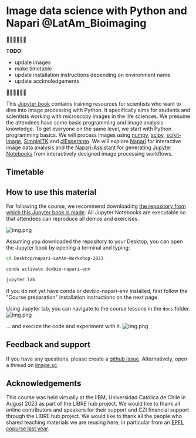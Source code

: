 # Image data science with Python and Napari @LatAm_Bioimaging

🚧🚧🚧🚧🚧🚧

**TODO:** 
- update images
- make timetable
- update installation instructions depending on environment name
- update accknoledgements

🚧🚧🚧🚧🚧🚧

This [Jupyter book](https://jupyterbook.org/) contains training resources for scientists who want to dive into image processing with Python. 
It specifically aims for students and scientists working with microscopy images in the life sciences.
We presume the attendees have some basic programming and image analysis knowledge. 
To get everyone on the same level, we start with Python programming basics.
We will process images using [numpy](https://numpy.org), [scipy](https://www.scipy.org/), [scikit-image](https://scikit-image.org/), [SimpleITK](https://simpleitk.org/) and [clEsperanto](https://github.com/clEsperanto/pyclesperanto_prototype).
We will explore [Napari](https://napari.org) for interactive image data analysis and the [Napari-Assistant](https://github.com/haesleinhuepf/napari-assistant) for generating [Jupyter Notebooks](https://jupyterlab.readthedocs.io/en/stable/) from interactively designed image processing workflows. 

## Timetable



## How to use this material

For following the course, we recommend downloading [the repository from which this Jupyter book is made](https://librehub.github.io/napari-LatAm-Workshop-2023).
All Jupyter Notebooks are executable so that attendees can reproduce all demos and exercises.

![img.png](how_to_download.png)

Assuming you downloaded the repository to your Desktop, you can open the Jupyter book by opening a terminal and typing:

```bash
cd Desktop/napari-LatAm-Workshop-2023

conda activate devbio-napari-env

jupyter lab
```
If you do not yet have conda or devbio-napari-env installed, first follow the "Course preparation" installation instructions on the next page.

Using Jupyter lab, you can navigate to the course lessons in the `docs` folder.
![img.png](jupyterlab.png)

... and execute the code and experiment with it.
![img.png](jupyterlab2.png)

## Feedback and support

If you have any questions, please create a [github issue](https://librehub.github.io/napari-LatAm-Workshop-2023/issues).
Alternatively, open a thread on [image.sc](https://image.sc).

## Acknowledgements

This course was held virtually at the IIBM, Universidad Católica de Chile in August 2023 as part of the LIBRE hub project. We would like to thank all online contributors and speakers for their support and CZI financial support through the LIBRE hub project. 
We would like to thank all the people who shared teaching materials we are reusing here, in particular from an [EPFL copurse last year](https://github.com/BiAPoL/Image-data-science-with-Napari-and-Python-LatAm2023).




